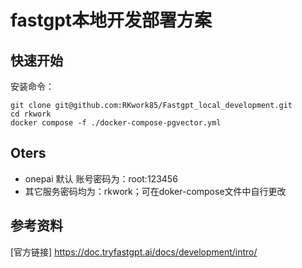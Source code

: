 # fastgpt本地开发部署方案

## 快速开始

安装命令：

```
git clone git@github.com:RKwork85/Fastgpt_local_development.git
cd rkwork
docker compose -f ./docker-compose-pgvector.yml
```


## Oters

- onepai 默认 账号密码为：root:123456
- 其它服务密码均为：rkwork；可在doker-compose文件中自行更改


## 参考资料

[官方链接] https://doc.tryfastgpt.ai/docs/development/intro/
